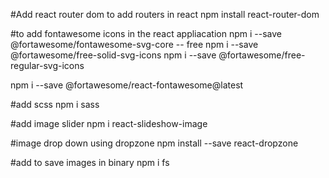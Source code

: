#Add react router dom to add routers in react
npm install react-router-dom

#to add fontawesome icons in the react appliacation
npm i --save @fortawesome/fontawesome-svg-core
-- free
npm i --save @fortawesome/free-solid-svg-icons
npm i --save @fortawesome/free-regular-svg-icons

npm i --save @fortawesome/react-fontawesome@latest

#add scss
npm i sass


#add image slider
npm i react-slideshow-image

#image drop down using dropzone
npm install --save react-dropzone

#add to save images in binary
npm i fs